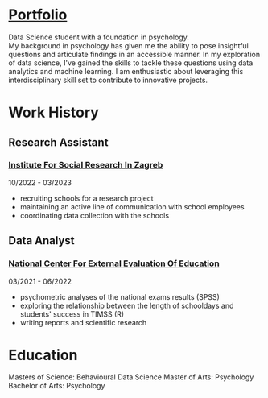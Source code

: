 # [Portfolio](https://jakovgotovacborcic.github.io/Internship_Portfolio/)
Data Science student with a foundation in psychology.  
My background in psychology has given me the ability to pose insightful questions and articulate findings in an accessible manner. In my exploration of data science, I've gained the skills to tackle these questions using data analytics and machine learning. I am enthusiastic about leveraging this interdisciplinary skill set to contribute to innovative projects.

# Work History

## Research Assistant
### [Institute For Social Research In Zagreb](https://www.idi.hr/en/home)
10/2022 - 03/2023
- recruiting schools for a research project
- maintaining an active line of communication with school employees
- coordinating data collection with the schools  

## Data Analyst
### [National Center For External Evaluation Of Education](https://www.ncvvo.hr/)  
03/2021 - 06/2022  
- psychometric analyses of the national exams results (SPSS)
- exploring the relationship between the length of schooldays and students' success in TIMSS (R)
- writing reports and scientific research

# Education
Masters of Science: Behavioural Data Science
Master of Arts: Psychology
Bachelor of Arts: Psychology
